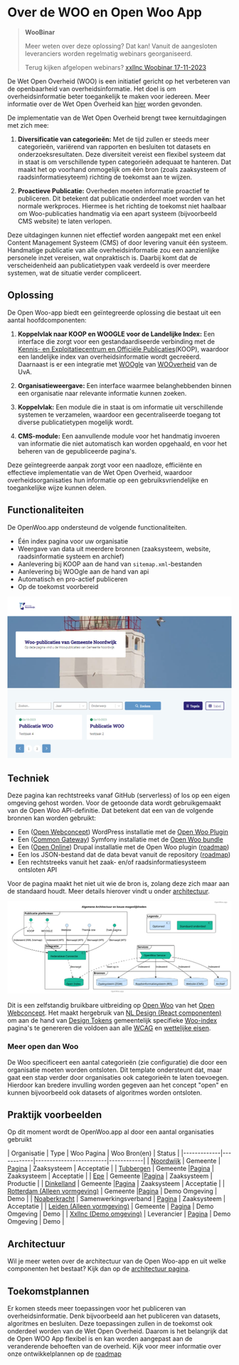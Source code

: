 # Over de WOO en Open Woo App

> **WooBinar**
>
> Meer weten over deze oplossing? Dat kan! Vanuit de aangesloten leveranciers worden regelmatig webinars georganiseerd.
>
> Terug kijken afgelopen webinars?
> [xxllnc Woobinar 17-11-2023](https://www.youtube.com/watch?v=NCnLDEoPh5A)

De Wet Open Overheid (WOO) is een initiatief gericht op het verbeteren van de openbaarheid van overheidsinformatie. Het doel is om overheidsinformatie beter toegankelijk te maken voor iedereen. Meer informatie over de Wet Open Overheid kan [hier](https://www.open-overheid.nl/themas/wet-open-overheid/) worden gevonden.

De implementatie van de Wet Open Overheid brengt twee kernuitdagingen met zich mee:

1. **Diversificatie van categorieën:**
   Met de tijd zullen er steeds meer categorieën, variërend van rapporten en besluiten tot datasets en onderzoeksresultaten. Deze diversiteit vereist een flexibel systeem dat in staat is om verschillende typen categorieën adequaat te hanteren. Dat maakt het op voorhand onmogelijk om één bron (zoals zaaksysteem of raadsinformatiesyteem) richting de toekomst aan te wijzen.

2. **Proactieve Publicatie:**
   Overheden moeten informatie proactief te publiceren. Dit betekent dat publicatie onderdeel moet worden van het normale werkproces. Hiermee is het richting de toekomst niet haalbaar om Woo-publicaties handmatig via een apart systeem (bijvoorbeeld CMS website) te laten verlopen.

Deze uitdagingen kunnen niet effectief worden aangepakt met een enkel Content Management Systeem (CMS) of door levering vanuit één systeem. Handmatige publicatie van alle overheidsinformatie zou een aanzienlijke personele inzet vereisen, wat onpraktisch is. Daarbij komt dat de verscheidenheid aan publicatietypen vaak verdeeld is over meerdere systemen, wat de situatie verder compliceert.

## Oplossing

De Open Woo-app biedt een geïntegreerde oplossing die bestaat uit een aantal hoofdcomponenten:

1. **Koppelvlak naar KOOP en WOOGLE voor de Landelijke Index:**
   Een interface die zorgt voor een gestandaardiseerde verbinding met de [Kennis- en Exploitatiecentrum en Officiële Publicaties](https://www.koopoverheid.nl/)(KOOP), waardoor een landelijke index van overheidsinformatie wordt gecreëerd. Daarnaast is er een integratie met [WOOgle](https://woogle.wooverheid.nl/search?q=*) van [WOOverheid](https://wooverheid.nl/) van de UvA.

2. **Organisatieweergave:**
   Een interface waarmee belanghebbenden binnen een organisatie naar relevante informatie kunnen zoeken.

3. **Koppelvlak:**
   Een module die in staat is om informatie uit verschillende systemen te verzamelen, waardoor een gecentraliseerde toegang tot diverse publicatietypen mogelijk wordt.

4. **CMS-module:**
   Een aanvullende module voor het handmatig invoeren van informatie die niet automatisch kan worden opgehaald, en voor het beheren van de gepubliceerde pagina's.

Deze geïntegreerde aanpak zorgt voor een naadloze, efficiënte en effectieve implementatie van de Wet Open Overheid, waardoor overheidsorganisaties hun informatie op een gebruiksvriendelijke en toegankelijke wijze kunnen delen.

## Functionaliteiten
De OpenWoo.app ondersteund de volgende functionaliteiten. 

- Één index pagina voor uw organisatie
- Weergave van data uit meerdere bronnen (zaaksysteem, website, raadsinformatie systeem en archief)
- Aanlevering bij KOOP aan de hand van `sitemap.xml`-bestanden
- Aanlevering bij WOOgle aan de hand van api
- Automatisch en pro-actief publiceren
- Op de toekomst voorbereid

![epe.png](https://raw.githubusercontent.com/ConductionNL/woo-website-template/main/docs/epe.png "Woo Website van de Gemeente Epe")

## Techniek

Deze pagina kan rechtstreeks vanaf GitHub (serverless) of los op een eigen omgeving gehost worden. Voor de getoonde data wordt gebruikgemaakt van de Open Woo API-definitie. Dat betekent dat een van de volgende bronnen kan worden gebruikt:

- Een ([Open Webconcept](https://openwebconcept.nl/)) WordPress installatie met de [Open Woo Plugin](https://github.com/OpenWebconcept/plugin-openwoo)
- Een ([Common Gateway](https://commongateway.app/)) Symfony installatie met de [Open Woo bundle](https://github.com/CommonGateway/WooBundle)
- Een ([Open Online](https://www.dimpact.nl/nieuws/gemeente-vught-live-met-open-online)) Drupal installatie met de Open Woo plugin ([roadmap](/docs/Roadmap.md))
- Een los JSON-bestand dat de data bevat vanuit de repository ([roadmap](/docs/Roadmap.md))
- Een rechtstreeks vanuit het zaak- en/of raadsinformatiesysteem ontsloten API

Voor de pagina maakt het niet uit wie de bron is, zolang deze zich maar aan de standaard houdt.
Meer details hierover vindt u onder [architectuur](/docs/Architectuur.md).

![Website Architecture](https://raw.githubusercontent.com/ConductionNL/woo-website-template/main/docs/components.svg "Website Architecture")

Dit is een zelfstandig bruikbare uitbreiding op [Open Woo](https://github.com/OpenWebconcept/plugin-openwoo) van het [Open Webconcept](https://openwebconcept.nl/). Het maakt hergebruik van [NL Design (React componenten)](https://nldesignsystem.nl/meedoen/introductie) om aan de hand van [Design Tokens](https://nldesignsystem.nl/meedoen/design-tokens/) gemeentelijk specifieke [Woo-index](https://www.koopoverheid.nl/voor-overheden/rijksoverheid/woo-index) pagina's te genereren die voldoen aan alle [WCAG](https://wcag.nl/kennis/richtlijnen/) en [wettelijke eisen](https://www.rijksoverheid.nl/onderwerpen/wet-open-overheid-woo).

### Meer open dan Woo

De Woo specificeert een aantal categorieën (zie configuratie) die door een organisatie moeten worden ontsloten. Dit template ondersteunt dat, maar gaat een stap verder door organisaties ook categorieën te laten toevoegen. Hierdoor kan bredere invulling worden gegeven aan het concept "open" en kunnen bijvoorbeeld ook datasets of algoritmes worden ontsloten.

## Praktijk voorbeelden
Op dit moment wordt de OpenWoo.app al door een aantal organisaties gebruikt

| Organisatie | Type | Woo Pagina | Woo Bron(en)            | Status     |
|-------------|------------|-------------------------|------------|
| [Noordwijk](https://www.noordwijk.nl/) | Gemeente |  [Pagina](https://conductionnl.github.io/woo-website-noordwijk/) | Zaaksysteem  | Acceptatie | 
| [Tubbergen](https://www.tubbergen.nl/) | Gemeente |[Pagina](https://conductionnl.github.io/woo-website-tubbergen/) | Zaaksysteem  | Acceptatie | 
| [Epe](https://www.epe.nl/) | Gemeente |[Pagina](https://open.epe.nl/) | Zaaksysteem | Productie  |
| [Dinkelland](https://www.dinkelland.nl/) | Gemeente |[Pagina](https://conductionnl.github.io/woo-website-dinkelland/) | Zaaksysteem | Acceptatie | 
| [Rotterdam (Alleen vormgeving)](https://www.rotterdam.nl/) | Gemeente |[Pagina](https://conductionnl.github.io/woo-website-rotterdam/) | Demo Omgeving                   | Demo       | 
| [Noaberkracht](https://www.dinkelland.nl/noaberkracht-dinkelland-tubbergen) | Samenwerkingsverband | [Pagina](https://conductionnl.github.io/woo-website-noaberkracht/) | Zaaksysteem | Acceptatie | 
| [Leiden (Alleen vormgeving)](https://gemeente.leiden.nl/) | Gemeente | [Pagina](https://conductionnl.github.io/woo-website-leiden/) | Demo Omgeving           | Demo       | 
| [Xxllnc (Demo omgeving)](https://xxllnc.nl/) | Leverancier | [Pagina](https://conductionnl.github.io/woo-website-xxllnc/) | Demo Omgeving           | Demo       | 

## Architectuur

Wil je meer weten over de architectuur van de Open Woo-app en uit welke componenten het bestaat? Kijk dan op de [architectuur pagina](./docs/Architectuur.md).

## Toekomstplannen

Er komen steeds meer toepassingen voor het publiceren van overheidsinformatie. Denk bijvoorbeeld aan het publiceren van datasets, algoritmes en besluiten. Deze toepassingen zullen in de toekomst ook onderdeel worden van de Wet Open Overheid. Daarom is het belangrijk dat de Open WOO App flexibel is en kan worden aangepast aan de veranderende behoeften van de overheid. Kijk voor meer informatie over onze ontwikkelplannen op de [roadmap](./docs/Roadmap.md)
